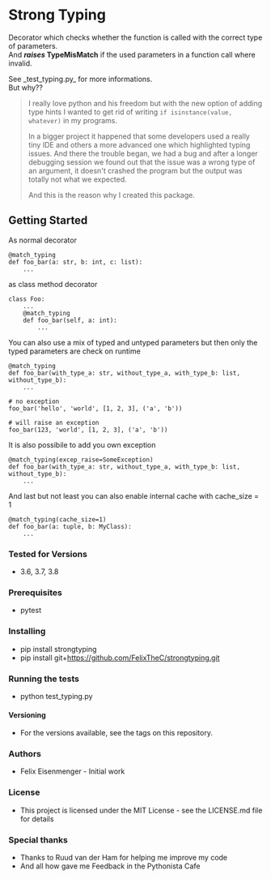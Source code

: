 # Strong Typing
<p>Decorator which checks whether the function is called with the correct type of parameters.<br> 
And <b><em>raises</em> TypeMisMatch</b> if the used parameters in a function call where invalid.</p>
 
<p>See _test_typing.py_ for more informations.<br>
But why??</p>

> I really love python and his freedom but with the new option of adding type hints I wanted to get rid of writing `if isinstance(value, whatever)` in my programs. 
> 
> In a bigger project it happened that some developers used a really tiny IDE 
  and others a more advanced one which highlighted typing issues. And there the trouble began, we had a bug and after a longer
  debugging session we found out that the issue was a wrong type of an argument, 
  it doesn't crashed the program but the output was totally not what we expected. 
> 
> And this is the reason why I created this package.


## Getting Started
As normal decorator
```
@match_typing
def foo_bar(a: str, b: int, c: list):
    ...
```
as class method decorator
```
class Foo:
    ...
    @match_typing
    def foo_bar(self, a: int):
        ...
```
You can also use a mix of typed and untyped parameters but then only the typed parameters are check on runtime
```
@match_typing
def foo_bar(with_type_a: str, without_type_a, with_type_b: list, without_type_b):
    ...

# no exception
foo_bar('hello', 'world', [1, 2, 3], ('a', 'b'))

# will raise an exception
foo_bar(123, 'world', [1, 2, 3], ('a', 'b'))
```

It is also possibile to add you own exception
```
@match_typing(excep_raise=SomeException)
def foo_bar(with_type_a: str, without_type_a, with_type_b: list, without_type_b):
    ...
```

And last but not least you can also enable internal cache with cache_size = 1
```
@match_typing(cache_size=1)
def foo_bar(a: tuple, b: MyClass):
    ...
```


### Tested for Versions
- 3.6, 3.7, 3.8
### Prerequisites
- pytest

### Installing
- pip install strongtyping
- pip install git+https://github.com/FelixTheC/strongtyping.git

### Running the tests
- python test_typing.py

#### Versioning
- For the versions available, see the tags on this repository.

### Authors
- Felix Eisenmenger - Initial work

### License
- This project is licensed under the MIT License - see the LICENSE.md file for details

### Special thanks
- Thanks to Ruud van der Ham for helping me improve my code
- And all how gave me Feedback in the Pythonista Cafe
